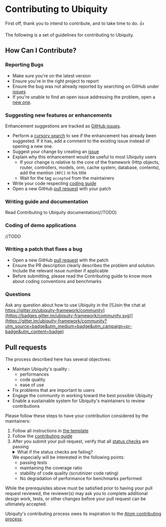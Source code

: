 # Contributing to Ubiquity

First off, thank you to intend to contribute, and to take time to do. :+1:

The following is a set of guidelines for contributing to Ubiquity.

## How Can I Contribute?
### Reporting Bugs
- Make sure you’re on the latest version
- Ensure you're in the right project to report
- Ensure the bug was not already reported by searching on GitHub under [issues](https://github.com/phpMv/ubiquity/issues)
- If you're unable to find an open issue addressing the problem, open a [new one](https://github.com/phpMv/ubiquity/issues/new/choose). 
### Suggesting new features or enhancements
Enhancement suggestions are tracked as [GitHub issues](https://guides.github.com/features/issues/).
- Perform a [cursory search](https://github.com/search?q=is%3Aissue+user%3Aphpmv) to see if the enhancement has already been suggested. If it has, add a comment to the existing issue instead of opening a new one.
- Suggest your change by creating an [issue](https://github.com/phpMv/ubiquity/issues/new/choose) 
- Explain why this enhancement would be useful to most Ubiquity users
  - If your change is relative to the core of the framework (Http objects, router, controllers, models, orm, cache system, database, contents), add the mention `[RFC]` in his title
  - Wait for the tag `accepted` from the maintainers
- Write your code respecting [coding guide](https://micro-framework.readthedocs.io/en/latest/contributing/coding.html)
- Open a new GitHub [pull request](https://github.com/phpMv/ubiquity/blob/master/CONTRIBUTING.md#pull-requests) with your patch

### Writing guide and documentation
Read Contributing to Ubiquity documentation(//TODO)

### Coding of demo applications
//TODO
### Writing a patch that fixes a bug
- Open a new GitHub [pull request](https://github.com/phpMv/ubiquity/blob/master/CONTRIBUTING.md#pull-requests) with the patch
- Ensure the PR description clearly describes the problem and solution. Include the relevant issue number if applicable
- Before submitting, please read the Contributing guide to know more about coding conventions and benchmarks

### Questions
Ask any question about how to use Ubiquity in the 
[![Join the chat at https://gitter.im/ubiquity-framework/community](https://badges.gitter.im/ubiquity-framework/community.svg)](https://gitter.im/ubiquity-framework/community?utm_source=badge&utm_medium=badge&utm_campaign=pr-badge&utm_content=badge)

## Pull requests

The process described here has several objectives:

- Maintain Ubiquity's quality :
  - performances
  - code quality
  - ease of use
- Fix problems that are important to users
- Engage the community in working toward the best possible Ubiquity
- Enable a sustainable system for Ubiquity's maintainers to review contributions

Please follow these steps to have your contribution considered by the maintainers:

1. Follow all instructions in [the template](PULL_REQUEST_TEMPLATE.md)
2. Follow the [contributing guide](https://micro-framework.readthedocs.io/en/latest/contributing/contributing-shem.html)
3. After you submit your pull request, verify that all [status checks](https://help.github.com/articles/about-status-checks/) are passing <details><summary>What if the status checks are failing?</summary>If a status check is failing, and you believe that the failure is unrelated to your change, please leave a comment on the pull request explaining why you believe the failure is unrelated. A maintainer will re-run the status check for you. If we conclude that the failure was a false positive, then we will open an issue to track that problem with our status check suite.</details>
We especially will be interested in the following points:
   - passing tests
   - maintaining the coverage ratio
   - stability of code quality (scrutinizer code rating)
   - No degradation of performance for benchmarks performed 

While the prerequisites above must be satisfied prior to having your pull request reviewed, the reviewer(s) may ask you to complete additional design work, tests, or other changes before your pull request can be ultimately accepted.

Ubiquity's contributing process owes its inspiration to the [Atom contributing process](https://github.com/atom/atom/blob/master/CONTRIBUTING.md).

